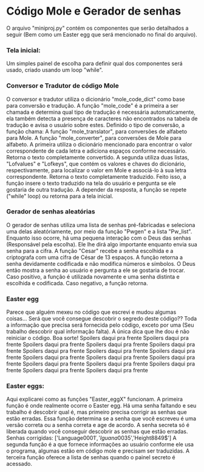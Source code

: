 # Código Mole e Gerador de senhas
O arquivo "miniproj.py" contém os componentes que serão detalhados a seguir (Bem como um Easter egg que será mencionado no final do arquivo).
### Tela inicial:
Um simples painel de escolha para definir qual dos componentes será usado, criado usando um loop "while".
### Conversor e Tradutor de código Mole
O conversor e tradutor utiliza o dicionário "mole_code_dict" como base para conversão e tradução. A função "mole_code" é a primeira a ser chamada e determina qual tipo de tradução é necessária automaticamente, ela também detecta a presença de caracteres não encontrados na tabela de tradução e avisa o usuário sobre estes. Definido o tipo de conversão, a função chama:
A função "mole_translator", para conversões de alfabeto para Mole.
A função "mole_converter", para conversões de Mole para alfabeto.
A primeira utiliza o dicionário mencionado para encontrar o valor correspondente de cada letra e adiciona espaços conforme necessário. Retorna o texto completamente convertido.
A segunda utiliza duas listas, "Lofvalues" e "Lofkeys", que contém os valores e chaves do dicionário, respectivamente, para localizar o valor em Mole e associá-lo à sua letra correspondente. Retorna o texto completamente traduzido.
Feito isso, a função insere o texto traduzido na tela do usuário e pergunta se ele gostaria de outra tradução. A depender da resposta, a função se repete ("while" loop) ou retorna para a tela inicial.
### Gerador de senhas aleatórias
O gerador de senhas utiliza uma lista de senhas pré-fabricadas e seleciona uma delas aleatóriamente, por meio da função "Pwgen" e a lista "Pw_list". Enquanto isso ocorre, há uma pequena interação com o Deus das senhas (Responsável pela escolha). Ele lhe dirá algo importante enquanto envia sua senha para a cifra.
A função "Cesar" recebe a senha escolhida e a criptografa com uma cifra de César de 13 espaços. A função retorna a senha devidamente codificada e não modifica números e símbolos.
O Deus então mostra a senha ao usuário e pergunta a ele se gostaria de trocar. Caso positivo, a função é utilizada novamente e uma senha distinta e escolhida e codificada. Caso negativo, a função retorna.
### Easter egg
Parece que alguém mexeu no código que escrevi e mudou algumas coisas... Será que você consegue descobrir o segredo deste código??
Toda a informação que precisa será fornecida pelo código, exceto por uma (Seu trabalho descobrir qual informação falta).
A única dica que lhe dou é não reiniciar o código. Boa sorte!
Spoilers daqui pra frente
Spoilers daqui pra frente
Spoilers daqui pra frente
Spoilers daqui pra frente
Spoilers daqui pra frente
Spoilers daqui pra frente
Spoilers daqui pra frente
Spoilers daqui pra frente
Spoilers daqui pra frente
Spoilers daqui pra frente
Spoilers daqui pra frente
Spoilers daqui pra frente
Spoilers daqui pra frente
Spoilers daqui pra frente
Spoilers daqui pra frente
Spoilers daqui pra frente
### Easter eggs:
Aqui explicarei como as funções "Easter_eggX" funcionam.
A primeira função é onde realmente ocorre o Easter egg. Há uma senha faltando e seu trabalho é descobrir qual é, mas primeiro precisa corrigir as senhas que estão erradas. Essa função determina se a senha que você escreveu é uma versão correta ou a senha correta e age de acordo. A senha secreta só é liberada quando você conseguir descobrir as senhas que estão erradas. Senhas corrigidas: ['Language0001$','Iguana0035$','Height8849$']
A segunda função é a que fornece informações ao usuário conforme ele usa o programa, algumas estão em código mole e precisam ser traduzidas.
A terceira função oferece a lista de senhas quando o painel secreto é acessado.
